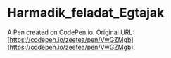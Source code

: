 # Harmadik_feladat_Egtajak

A Pen created on CodePen.io. Original URL: [https://codepen.io/zeetea/pen/VwGZMgb](https://codepen.io/zeetea/pen/VwGZMgb).

